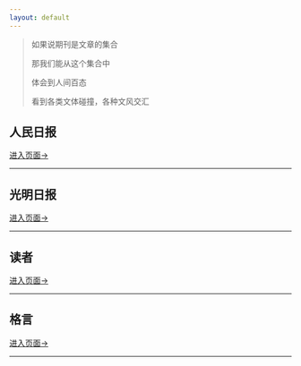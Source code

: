```yaml
---
layout: default
---
```


> 如果说期刊是文章的集合
>
> 那我们能从这个集合中
>
> 体会到人间百态
>
> 看到各类文体碰撞，各种文风交汇



## 人民日报



[进入页面→](./pages/qikan/renmin/renmin.html)

---



## 光明日报



[进入页面→](./pages/qikan/guangming/guangming.html)

---



## 读者



[进入页面→](./pages/qikan/duzhe/duzhe.html)

---



## 格言



[进入页面→](./pages/qikan/geyan/geyan.html)

---

